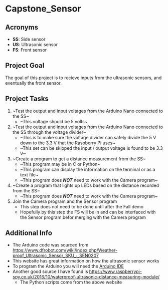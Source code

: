 # Capstone_Sensor

## Acronyms
- **SS**: Side sensor
- **US**: Ultrasonic sensor
- **FS**: Front sensor

## Project Goal
The goal of this project is to recieve inputs from the ultrasonic sensors, and eventually the front sensor.

## Project Tasks
1. ~Test the output and input voltages from the Arduino Nano connected to the SS~
   - ~This voltage should be 5 volts~
2. ~Test the output and input voltages from the Arduino Nano connected to the SS through the voltage divider~
   - ~This is to make sure the voltage divider can safely divide the 5 V down to the 3.3 V that the Raspberry Pi uses~
   - ~This set can be skipped the input / output voltage is found to be 3.3 V~
3. ~Create a program to get a distance measurement from the SS~
   - ~This program may be in C or Python~
   - ~This program can display the information on the terminal or as a text file~
   - ~This program does **_NOT_** need to work with the Camera program~
4. ~Create a program that lights up LEDs based on the distance recorded from the SS~
   - ~This program does **_NOT_** need to work with the Camera program~
5. Join the Camera program and the Sensor program
   - This step does not need to be done until after the Fall demo
   - Hopefully by this step the FS will be in and can be interfaced with the Sensor program befor merging with the Camera program

## Additional Info
- The Arduino code was sourced from <https://www.dfrobot.com/wiki/index.php/Weather-proof_Ultrasonic_Sensor_SKU_:_SEN0207>
- This website has great information on how the ultrasonic sensor works
- To program the Arduino you will need the [Arduino IDE](https://www.arduino.cc/en/Main/Software#download)
- Another good source I have found is <https://www.raspberrypi-spy.co.uk/2016/10/waterproof-ultrasonic-distance-measuring-module/>
    - The Python scripts come from the above website

